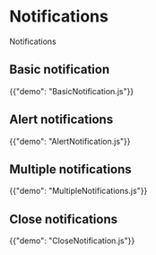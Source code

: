 # Notifications

<p class="description">Notifications</p>

## Basic notification

{{"demo": "BasicNotification.js"}}

## Alert notifications

{{"demo": "AlertNotification.js"}}

## Multiple notifications

{{"demo": "MultipleNotifications.js"}}

## Close notifications

{{"demo": "CloseNotification.js"}}
